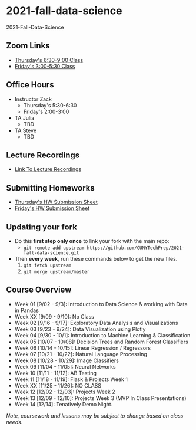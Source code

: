 # 2021-fall-data-science
2021-Fall-Data-Science

## Zoom Links
* [Thursday's 6:30-9:00 Class](https://us02web.zoom.us/j/89733575001?pwd=bU5VU0s2cE1CVndvbUVDOHd2UG1YUT09)
* [Friday's 3:00-5:30 Class]( https://us02web.zoom.us/j/89417050425?pwd=Nlk0NWdSVk96ZmppRG9vZjd2ZmhBZz09)

## Office Hours
* Instructor Zack
	* Thursday's 5:30-6:30
	* Friday's 2:00-3:00
* TA Julia
	* TBD
* TA Steve
	* TBD

## Lecture Recordings
* [Link To Lecture Recordings](https://docs.google.com/document/d/1GHjGsqNhzEGL1xAxilCX-wFNUdnZwcBD58_zBQKkgu4/edit?usp=sharing)


## Submitting Homeworks
* [Thursday's HW Submission Sheet](https://docs.google.com/spreadsheets/d/1AZtto_TvDB3P68p-uC7DGIHQrwLEAv0cK-rXlD61aP0/edit#gid=0)
* [Friday's HW Submission Sheet](https://docs.google.com/spreadsheets/d/1NyZKCvHBJOTkCq9Y_YVnKi9fmuXiokWb9VRPQ3HuviI/edit?usp=sharing)


## Updating your fork
* Do this __first step only once__ to link your fork with the main repo:  
	* `git remote add upstream https://github.com/CUNYTechPrep/2021-fall-data-science.git`
* Then __every week__, run these commands below to get the new files.
	1. `git fetch upstream`
	2. `git merge upstream/master`


## Course Overview
* Week 01 [9/02 - 9/3]:  Introduction to Data Science & working with Data in Pandas
* Week XX [9/09 - 9/10]: No Class
* Week 02 [9/16 - 9/17]:  Exploratory Data Analysis and Visualizations
* Week 03 [9/23 - 9/24]:  Data Visualization using Plotly
* Week 04 [9/30 - 10/1]:  Introduction to Machine Learning & Classification
* Week 05 [10/07 - 10/08]:  Decision Trees and Random Forest Classifiers
* Week 06 [10/14 - 10/15]:  Linear Regression / Regressors  
* Week 07 [10/21 - 10/22]:  Natural Language Processing
* Week 08 [10/28 - 10/29]:  Image Classifiers
* Week 09 [11/04 - 11/05]:  Neural Networks
* Week 10 [11/11 - 11/12]:  AB Testing
* Week 11 [11/18 - 11/19]:  Flask & Projects Week 1
* Week XX [11/25 - 11/26]: NO CLASS
* Week 12 [12/02 - 12/03]:  Projects Week 2
* Week 13 [12/09 - 12/10]:  Projects Week 3 (MVP In Class Presentations)
* Week 14 [12/14]: Tenatively Demo Night. 

_Note, coursework and lessons may be subject to change based on class needs._

